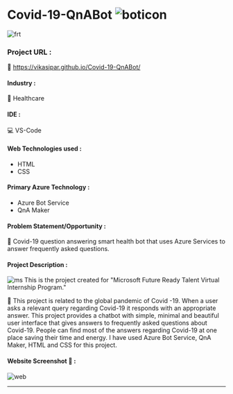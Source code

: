 # Covid-19-QnABot    ![boticon](https://user-images.githubusercontent.com/98696526/161386680-7086e873-d5c8-4759-b4ec-e0749bbdd49d.png)


![frt](https://user-images.githubusercontent.com/98696526/161389613-7ecd5511-fe6e-43fe-8b7b-026d5219639f.png)

### Project URL : 
 🔖 https://vikasipar.github.io/Covid-19-QnABot/

#### Industry : 
 🏥   Healthcare

#### IDE : 
 💻 VS-Code

#### Web Technologies used : 
* HTML 
* CSS

#### Primary Azure Technology :
* Azure Bot Service
* QnA Maker

#### Problem Statement/Opportunity :
🎯 Covid-19 question answering smart health bot that uses Azure Services to answer frequently asked questions.

#### Project Description : 
![ms](https://user-images.githubusercontent.com/98696526/161389267-cc7ade2c-c56e-4570-a600-7b2ff0dbc482.png) This is the project created for "Microsoft Future Ready Talent Virtual Internship Program." 

📝 This project is related to the global pandemic of Covid -19. When a user asks a relevant query regarding Covid-19 it responds with an appropriate answer. This project provides a chatbot with simple, minimal and beautiful user interface that gives answers to frequently asked questions about Covid-19. People can find most of the answers regarding Covid-19 at one place saving their time and energy. I have used Azure Bot Service, QnA Maker, HTML and CSS for this project.

#### Website Screenshot 📱 :


![web](https://user-images.githubusercontent.com/98696526/161385722-b92fce6e-de9c-4cb3-b67d-5b14e9b185fa.jpg)

-----------------------------------------------------------------------------------------------------------------------------------------------------------------------

